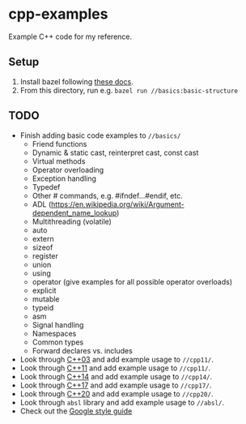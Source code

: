 # cpp-examples

Example C++ code for my reference.

## Setup

1.  Install bazel following [these docs](https://docs.bazel.build/versions/master/install-ubuntu.html).
2.  From this directory, run e.g. `bazel run //basics:basic-structure`

## TODO

*   Finish adding basic code examples to `//basics/`
    *   Friend functions
    *   Dynamic & static cast, reinterpret cast, const cast
    *   Virtual methods
    *   Operator overloading
    *   Exception handling
    *   Typedef
    *   Other # commands, e.g. #ifndef...#endif, etc.
    *   ADL (https://en.wikipedia.org/wiki/Argument-dependent_name_lookup)
    *   Multithreading (volatile)
    *   auto
    *   extern
    *   sizeof
    *   register
    *   union
    *   using
    *   operator (give examples for all possible operator overloads)
    *   explicit
    *   mutable
    *   typeid
    *   asm
    *   Signal handling
    *   Namespaces
    *   Common types
    *   Forward declares vs. includes
*   Look through [C++03](https://en.cppreference.com/w/cpp/11) and add example usage to `//cpp11/`.
*   Look through [C++11](https://en.cppreference.com/w/cpp/11) and add example usage to `//cpp11/`.
*   Look through [C++14](https://en.cppreference.com/w/cpp/11) and add example usage to `//cpp14/`.
*   Look through [C++17](https://en.cppreference.com/w/cpp/11) and add example usage to `//cpp17/`.
*   Look through [C++20](https://en.cppreference.com/w/cpp/11) and add example usage to `//cpp20/`.
*   Look through `absl` library and add example usage to `//absl/`.
*   Check out the [Google style guide](https://google.github.io/styleguide/cppguide.html)
